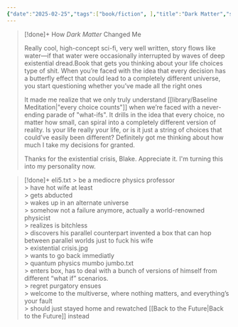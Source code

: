 ```yaml
---
{"date":"2025-02-25","tags":["book/fiction", ],"title":"Dark Matter","subtitle":"","author":"[[Blake Crouch]]","description":null,"publisher":null,"publishDate":"2024-05-02","totalPage":0,"isbn10":2404080636,"isbn13":9782404080635,"topic":"[[Science Fiction]]","start":"2020-03-01","finish":"2020-03-31","publish":true,"PassFrontmatter":true}
---
```


>[!done]+ How *Dark Matter* Changed Me 
>
> Really cool, high-concept sci-fi, very well written, story flows like water—if that water were occasionally interrupted by waves of deep existential dread.Book that gets you thinking about your life choices type of shit. When you’re faced with the idea that every decision has a butterfly effect that could lead to a completely different universe, you start questioning whether you’ve made all the right ones
>
> It made me realize that we only truly understand [[library/Baseline Meditation\|"every choice counts"]] when we’re faced with a never-ending parade of "what-ifs". It drills in the idea that every choice, no matter how small, can spiral into a completely different version of reality. Is your life really your life, or is it just a string of choices that could’ve easily been different? Definitely got me thinking about how much I take my decisions for granted. 
>
>Thanks for the existential crisis, Blake. Appreciate it. I'm turning this into my personality now.

>[!done]+ eli5.txt
> \> be a mediocre physics professor<br>
> \> have hot wife at least<br>
> \> gets abducted<br>
> \> wakes up in an alternate universe<br>
> \> somehow not a failure anymore, actually a world-renowned physicist<br> 
> \> realizes is bitchless<br>
> \> discovers his parallel counterpart invented a box that can hop between parallel worlds just to fuck his wife<br>
> \> existential crisis.jpg<br>
> \> wants to go back immediatly<br>
> \> quantum physics mumbo jumbo.txt<br>
> \> enters box, has to deal with a bunch of versions of himself from different “what if” scenarios. <br>
> \> regret purgatory ensues<br>
> \> welcome to the multiverse, where nothing matters, and everything’s your fault<br>
> \> should just stayed home and rewatched [[Back to the Future\|Back to the Future]] instead<br>
